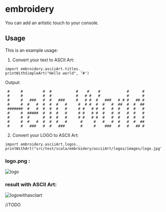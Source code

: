 # embroidery

You can add an artistic touch to your console.

## Usage

This is an example usage:

1. Convert your text to ASCII Art:

```
import embroidery.asciiArt.titles._
printWithSimpleArt("Hello world", '#')
```

Output:

```
 #     #         #  #           #    #    #            #      #
 #     #         #  #           #   # #   #            #      #
 #     #   ###   #  #   ###     #   # #  #   ###   # # #   ## #
 #     #  #   #  #  #  #   #     #  # #  #  #   #  ##  #  #  ##
 #######  #   #  #  #  #   #     # #   # #  #   #  #   #  #   #
 #     #  #####  #  #  #   #     # #   # #  #   #  #   #  #   #
 #     #  #      #  #  #   #     # #   # #  #   #  #   #  #   #
 #     #  #   #  #  #  #   #      #     #   #   #  #   #  #  ##
 #     #   ###   #  #   ###       #     #    ###   #   #   ## #

```

2. Convert your LOGO to ASCII Art:

```
import embroidery.asciiArt.logos._
printWithArt("src/test/scala/embroidery/asciiArt/logos/images/logo.jpg")
```
### logo.png :

![logo](https://user-images.githubusercontent.com/3535357/36005601-b39bfa40-0d38-11e8-8c3d-7e19f5fcf00a.jpg)

### result with ASCII Art:

![logowithasciiart](https://user-images.githubusercontent.com/3535357/36005528-716912b6-0d38-11e8-815f-8e7eb4c9be14.png)

//TODO
